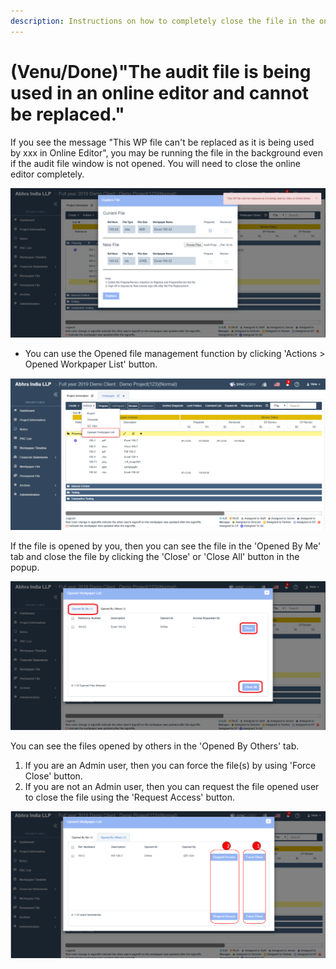 ```yaml
---
description: Instructions on how to completely close the file in the online editor.
---
```


# \(Venu/Done\)"The audit file is being used in an online editor and cannot be replaced."

‌If you see the message "This WP file can't be replaced as it is being used by xxx in Online Editor", you may be running the file in the background even if the audit file window is not opened. You will need to close the online editor completely.

![](../.gitbook/assets/replace-file-8.png)

* You can use the Opened file management function by clicking 'Actions &gt; Opened Workpaper List' button.

![](../.gitbook/assets/replace-file-11.png)

If the file is opened by you, then you can see the file in the 'Opened By Me' tab and close the file by clicking the 'Close' or 'Close All' button in the popup.

![](../.gitbook/assets/replace-file-9.png)

You can see the files opened by others in the 'Opened By Others' tab.

1. If you are an Admin user, then you can force the file\(s\) by using 'Force Close' button.
2. If you are not an Admin user, then you can request the file opened user to close the file using the 'Request Access' button.

![](../.gitbook/assets/replace-file-10.png)

